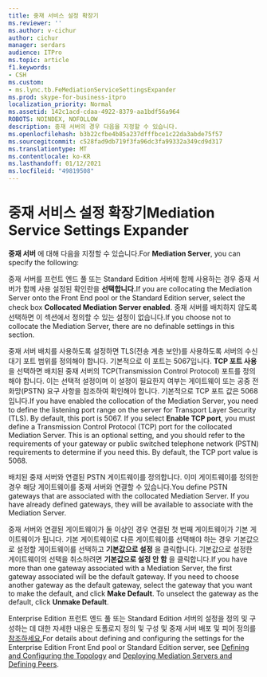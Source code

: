 ```yaml
---
title: 중재 서비스 설정 확장기
ms.reviewer: ''
ms.author: v-cichur
author: cichur
manager: serdars
audience: ITPro
ms.topic: article
f1.keywords:
- CSH
ms.custom:
- ms.lync.tb.FeMediationServiceSettingsExpander
ms.prod: skype-for-business-itpro
localization_priority: Normal
ms.assetid: 142c1acd-cdaa-4922-8379-aa1bdf56a964
ROBOTS: NOINDEX, NOFOLLOW
description: 중재 서버의 경우 다음을 지정할 수 있습니다.
ms.openlocfilehash: b3b22cfbe4b85a237dfffbce1c22da3abde75f57
ms.sourcegitcommit: c528fad9db719f3fa96dc3fa99332a349cd9d317
ms.translationtype: MT
ms.contentlocale: ko-KR
ms.lasthandoff: 01/12/2021
ms.locfileid: "49819508"
---
```

# <a name="mediation-service-settings-expander"></a><span data-ttu-id="81ff3-103">중재 서비스 설정 확장기</span><span class="sxs-lookup"><span data-stu-id="81ff3-103">Mediation Service Settings Expander</span></span>

<span data-ttu-id="81ff3-104">**중재 서버** 에 대해 다음을 지정할 수 있습니다.</span><span class="sxs-lookup"><span data-stu-id="81ff3-104">For **Mediation Server**, you can specify the following:</span></span>

<span data-ttu-id="81ff3-105">중재 서버를 프런트 엔드 풀 또는 Standard Edition 서버에 함께 사용하는 경우 중재 서버가 함께 사용 설정된 확인란을 **선택합니다.**</span><span class="sxs-lookup"><span data-stu-id="81ff3-105">If you are collocating the Mediation Server onto the Front End pool or the Standard Edition server, select the check box **Collocated Mediation Server enabled**.</span></span> <span data-ttu-id="81ff3-106">중재 서버를 배치하지 않도록 선택하면 이 섹션에서 정의할 수 있는 설정이 없습니다.</span><span class="sxs-lookup"><span data-stu-id="81ff3-106">If you choose not to collocate the Mediation Server, there are no definable settings in this section.</span></span>

<span data-ttu-id="81ff3-p102">중재 서버 배치를 사용하도록 설정하면 TLS(전송 계층 보안)를 사용하도록 서버의 수신 대기 포트 범위를 정의해야 합니다. 기본적으로 이 포트는 5067입니다. **TCP 포트 사용** 을 선택하면 배치된 중재 서버의 TCP(Transmission Control Protocol) 포트를 정의해야 합니다. 이는 선택적 설정이며 이 설정이 필요한지 여부는 게이트웨이 또는 공중 전화망(PSTN) 요구 사항을 참조하여 확인해야 합니다. 기본적으로 TCP 포트 값은 5068입니다.</span><span class="sxs-lookup"><span data-stu-id="81ff3-p102">If you have enabled the collocation of the Mediation Server, you need to define the listening port range on the server for Transport Layer Security (TLS). By default, this port is 5067. If you select **Enable TCP port**, you must define a Transmission Control Protocol (TCP) port for the collocated Mediation Server. This is an optional setting, and you should refer to the requirements of your gateway or public switched telephone network (PSTN) requirements to determine if you need this. By default, the TCP port value is 5068.</span></span>

<span data-ttu-id="81ff3-p103">배치된 중재 서버와 연결된 PSTN 게이트웨이를 정의합니다. 이미 게이트웨이를 정의한 경우 해당 게이트웨이를 중재 서버와 연결할 수 있습니다.</span><span class="sxs-lookup"><span data-stu-id="81ff3-p103">You define PSTN gateways that are associated with the collocated Mediation Server. If you have already defined gateways, they will be available to associate with the Mediation Server.</span></span>

<span data-ttu-id="81ff3-p104">중재 서버와 연결된 게이트웨이가 둘 이상인 경우 연결된 첫 번째 게이트웨이가 기본 게이트웨이가 됩니다. 기본 게이트웨이로 다른 게이트웨이를 선택해야 하는 경우 기본값으로 설정할 게이트웨이를 선택하고 **기본값으로 설정** 을 클릭합니다. 기본값으로 설정한 게이트웨이의 선택을 취소하려면 **기본값으로 설정 안 함** 을 클릭합니다.</span><span class="sxs-lookup"><span data-stu-id="81ff3-p104">If you have more than one gateway associated with a Mediation Server, the first gateway associated will be the default gateway. If you need to choose another gateway as the default gateway, select the gateway that you want to make the default, and click **Make Default**. To unselect the gateway as the default, click **Unmake Default**.</span></span>

<span data-ttu-id="81ff3-117">Enterprise Edition 프런트 엔드 풀 또는 Standard Edition 서버의 설정을 정의 및 [](https://technet.microsoft.com/library/51d1601e-4f83-48d4-ad08-3b4d5e2003aa.aspx) 구성하는 데 대한 자세한 내용은 토폴로지 정의 및 구성 및 중재 서버 배포 및 피어 정의를 [참조하세요.](https://technet.microsoft.com/library/a684f1da-6671-4011-adf6-2db49e2528e2.aspx)</span><span class="sxs-lookup"><span data-stu-id="81ff3-117">For details about defining and configuring the settings for the Enterprise Edition Front End pool or Standard Edition server, see [Defining and Configuring the Topology](https://technet.microsoft.com/library/51d1601e-4f83-48d4-ad08-3b4d5e2003aa.aspx) and [Deploying Mediation Servers and Defining Peers](https://technet.microsoft.com/library/a684f1da-6671-4011-adf6-2db49e2528e2.aspx).</span></span>


